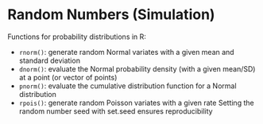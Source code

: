 # Random Numbers (Simulation)

Functions for probability distributions in R:
- `rnorm()`: generate random Normal variates with a given mean and standard deviation
- `dnorm()`: evaluate the Normal probability density (with a given mean/SD) at a point (or vector of
points)
- `pnorm()`: evaluate the cumulative distribution function for a Normal distribution
- `rpois()`: generate random Poisson variates with a given rate
Setting the random number seed with set.seed ensures reproducibility
<!--stackedit_data:
eyJoaXN0b3J5IjpbMTM2Mzg3MDM3OSwtOTQ3OTczMzYzXX0=
-->